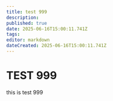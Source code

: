 ```yaml
---
title: test 999
description: 
published: true
date: 2025-06-16T15:00:11.741Z
tags: 
editor: markdown
dateCreated: 2025-06-16T15:00:11.741Z
---
```


# TEST 999
this is test 999
